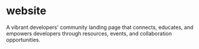 # website
A vibrant developers' community landing page that connects, educates, and empowers developers through resources, events, and collaboration opportunities.
